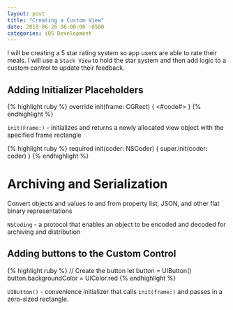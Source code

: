 ```yaml
---
layout: post
title: "Creating a Custom View"
date: 2018-06-26 08:00:00 -0500
categories: iOS Development 
---
```


I will be creating a 5 star rating system so app users are able to rate their meals. I will use a `Stack View` to hold the star system and then add logic to a custom control to update their feedback.

## Adding Initializer Placeholders
{% highlight ruby %}
override init(frame: CGRect) {
    <#code#>
}
{% endhighlight %}

`init(Frame:)` - initializes and returns a newly allocated view object with the specified frame rectangle

{% highlight ruby %}
required init(coder: NSCoder) {
	super.init(coder: coder)
}
{% endhighlight %}

# Archiving and Serialization 
Convert objects and values to and from property list, JSON, and other flat binary representations

`NSCoding` - a protocol that enables an object to be encoded and decoded for archiving and distribution

## Adding buttons to the Custom Control

{% highlight ruby %}
// Create the button
let button = UIButton()
button.backgroundColor = UIColor.red
{% endhighlight %}

`UIButton()` - convenience initializer that calls `init(frame:)` and passes in a zero-sized rectangle.
